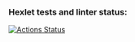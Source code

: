 ### Hexlet tests and linter status:
[![Actions Status](https://github.com/camilla228/frontend-project-44/actions/workflows/hexlet-check.yml/badge.svg)](https://github.com/camilla228/frontend-project-44/actions)